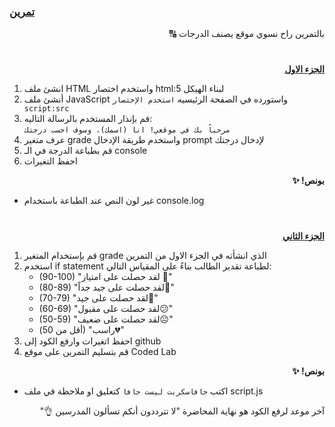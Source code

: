 <p dir="rtl">
<h3><a href="https://github.com/kuwaitcodes/UC-web-cw-4">تمرين </a></h3></p>


<p dir="rtl">
بالتمرين راح نسوي موقع يصنف الدرجات 🔠</p>
<h1></h1>
<p dir="rtl">
 <strong><a href="https://docs.google.com/document/d/1Kbx2KDfW98IgxbKZ_6U-GMZ0rTvh1UkWObAiDO7GKLk/edit">الجزء الاول</a></strong></p>




1. انشئ ملف HTML واستخدم اختصار html:5 لبناء الهيكل
2. أنشئ ملف JavaScript واستورده في الصفحة الرئيسيه `استخدم الإختصار script:src`
3. قم بإنذار المستخدم بالرسالة التاليه:
    <br>`مرحباً بك في موقعي! انا (اسمك)، وسوف احسب درجتك`
4. عرف متغير grade واستخدم طريقة الإدخال prompt لإدخال درجتك
5. قم بطباعة الدرجة في الـ console
6. احفظ التغيرات 


<p dir="rtl">
<strong>بونص! ✨</strong></p>

- غير لون النص عند الطباعة باستخدام console.log


<h1></h1>

<p dir="rtl">
 <strong><a href="https://docs.google.com/document/d/1a3LRJ7DyMP6cY1RQ1_OtIDAFKbDOmVa2RygyX_DyINc/edit">الجزء الثاني</a></strong></p>

  1. قم بإستخدام المتغير grade الذي انشأته في الجزء الاول من التمرين
  2. استخدم if statement لطباعة تقدير الطالب بناءً على المقياس التالي:
    <ul>
      <li>(90-100) "لقد حصلت على امتياز 🥳" </li>
      <li> (80-89) "لقد حصلت على جيد جداً🤩"</li> 
      <li>(70-79) "لقد حصلت على جيد🙂"</li> 
      <li>(60-69) "لقد حصلت على مقبول😕"</li> 
      <li>(50-59) "لقد حصلت على ضعيف☹️"</li> 
      <li>(أقل من 50) "راسب💔"</li> 
     </ul>
  3. احفظ اتغيرات وارفع الكود إلى github
  4. قم بتسليم التمرين على موقع Coded Lab
      


 <p dir="rtl">
<strong>بونص! ✨</strong></p>

- اكتب <code>جافاسكربت ليست جافا</code> كتعليق او ملاحظة في ملف script.js
 <p dir="rtl">
آخر موعد لرفع الكود هو نهاية المحاضرة "لا تترددون أنكم تسألون المدرسين 👌"
</p>
